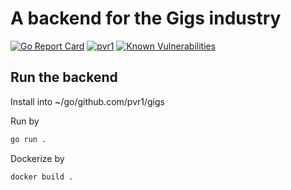 # A backend for the Gigs industry

[![Go Report Card](https://goreportcard.com/badge/github.com/pvr1/gigs)](https://goreportcard.com/report/github.com/pvr1/gigs)
[![pvr1](https://circleci.com/gh/pvr1/gigs.svg?style=svg)](https://github.com/pvr1/gigs)
[![Known Vulnerabilities](https://snyk.io/test/github/pvr1/gigs/badge.svg)](https://snyk.io/test/github/pvr1/gigs)

## Run the backend

Install into ~/go/github.com/pvr1/gigs

Run by 

```bash
go run .
```

Dockerize by

```bash
docker build .
```
